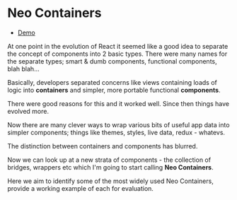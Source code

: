 
# Neo Containers

- [Demo](https://neo-containers.firebaseapp.com/)

At one point in the evolution of React it seemed like a good idea to separate 
the concept of components into 2 basic types. There were many names 
for the separate types; smart & dumb components, functional components, blah blah...

Basically, developers separated concerns like views containing loads 
of logic into __containers__ and simpler, more portable 
functional __components__. 

There were good reasons for this and it worked well. Since then things 
have evolved more. 

Now there are many clever ways to wrap various bits of useful app data into 
simpler components; things like themes, styles, live data, redux - whatevs.

The distinction between containers and components has blurred. 

Now we can look up at a new strata of components - the collection of 
bridges, wrappers etc which I'm going to start calling __Neo Containers__.

Here we aim to identify some of the most widely used Neo Containers, 
provide a working example of each for evaluation.